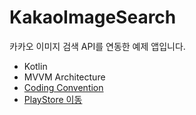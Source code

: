 # KakaoImageSearch
카카오 이미지 검색 API를 연동한 예제 앱입니다.
  - Kotlin
  - MVVM Architecture
  - [Coding Convention](https://eosr14.tistory.com/71)
  - [PlayStore 이동](https://play.google.com/store/apps/details?id=com.eosr14.kakaoimagesearch)
